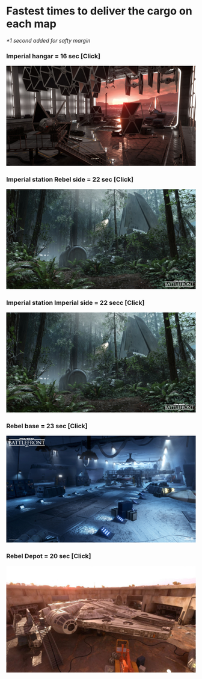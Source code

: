 # Fastest times to deliver the cargo on each map
<i>*1 second added for safty margin</i>

### Imperial hangar = 16 sec [Click]
[![Imperial hangar = 16 sec](images/imperial_hangar.jpg)](https://www.youtube.com/watch?v=etzhbIYE7WE&feature=youtu.be)

### Imperial station Rebel side = 22 sec [Click]
[![Rebel side = 22 sec](images/imperial_station.jpg)](https://youtu.be/6I9Uq4F6mNs)

### Imperial station Imperial side = 22 secc [Click]
[![Imperial side = 22 sec](images/imperial_station.jpg)](https://www.youtube.com/watch?v=K8j9IAWka5o&feature=youtu.be)

### Rebel base = 23 sec [Click]
[![Rebel base = 23 sec](images/rebel_base.jpg)](https://www.youtube.com/watch?v=6oWvK8foHYY&feature=youtu.be)

### Rebel Depot = 20 sec [Click]
[![Rebel Depot = 20 sec](images/rebel_depot.jpg)](https://www.youtube.com/watch?v=CDCt_vP8PVE&feature=youtu.be)

